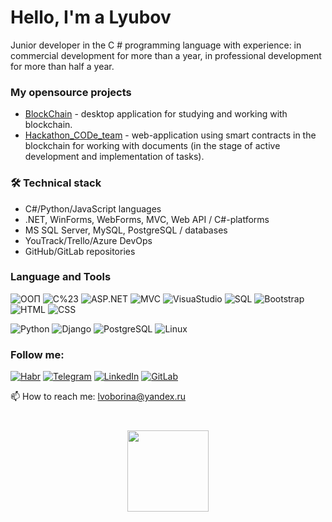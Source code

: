 # Hello, I'm a Lyubov
Junior developer in the C # programming language with experience: in commercial development for more than a year, 
in professional development for more than half a year.

### My opensource projects

* [BlockChain](https://github.com/KhudyakovaLyubov/BlockChain) - desktop application for studying and working with blockchain.
* [Hackathon_CODe_team](https://github.com/KhudyakovaLyubov/Hackathon_CODe_team) - web-application using smart contracts in the blockchain for working with documents (in the stage of active development and implementation of tasks).

### 🛠 Technical stack

* C#/Python/JavaScript languages
* .NET, WinForms, WebForms, MVC, Web API / C#-platforms
* MS SQL Server, MySQL, PostgreSQL / databases
* YouTrack/Trello/Azure DevOps
* GitHub/GitLab repositories


### Language and Tools

![ООП](https://img.shields.io/badge/-ООП-black?style=for-the-badge&logo=ООП)
![C%23](https://img.shields.io/badge/-C%23-black?style=for-the-badge&logo=C%23)
![ASP.NET](https://img.shields.io/badge/-ASP.NET-black?style=for-the-badge&logo=ASP.NET)
![MVC](https://img.shields.io/badge/-MVC-black?style=for-the-badge&logo=MVC)
![VisuaStudio](https://img.shields.io/badge/-VisuaStudio-black?style=for-the-badge&logo=VisuaStudio)
![SQL](https://img.shields.io/badge/-SQLServer-black?style=for-the-badge&logo=SQLServer)
![Bootstrap](https://img.shields.io/badge/-Bootstrap-black?style=for-the-badge&logo=Bootstrap)
![HTML](https://img.shields.io/badge/-HTML-black?style=for-the-badge&logo=HTML)
![CSS](https://img.shields.io/badge/-CSS-black?style=for-the-badge&logo=CSS)

![Python](https://img.shields.io/badge/-Python-black?style=for-the-badge&logo=Python)
![Django](https://img.shields.io/badge/-Django-black?style=for-the-badge&logo=Django)
![PostgreSQL](https://img.shields.io/badge/-PostgreSQL-black?style=for-the-badge&logo=PostgreSQL)
![Linux](https://img.shields.io/badge/-Linux-black?style=for-the-badge&logo=Linux)

### Follow me:

[![Habr](https://img.shields.io/badge/-Habr-black?style=for-the-badge&logo=Habr)](https://habr.com/ru/users/khudyakovalyubov/)
[![Telegram](https://img.shields.io/badge/-Telegram-black?style=for-the-badge&logo=Telegram)](https://t.me/LyubovKhudyakova)
[![LinkedIn](https://img.shields.io/badge/-LinkedIn-black?style=for-the-badge&logo=LinkedIn)](https://www.linkedin.com/in/lyubov-khudyakova-a782341b6/)
[![GitLab](https://img.shields.io/badge/-GitLab-black?style=for-the-badge&logo=GitLab)](https://gitlab.com/DeveloperKhudyakova)
<div>📫 How to reach me: <a href='mailto:lvoborina@yandex.ru'>lvoborina@yandex.ru</a></div>

<div align="center" style="margin: 40px 0">
   <img width="130px" src="https://komarev.com/ghpvc/?username=KhudyakovaLyubov3&color=blue&label=Profile+views">
</div>
